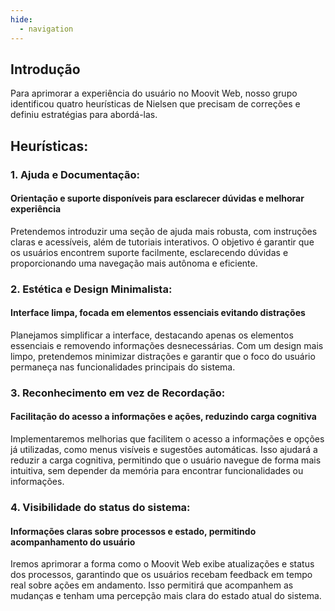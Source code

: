 ```yaml
---
hide:
  - navigation
---
```

## Introdução

Para aprimorar a experiência do usuário no Moovit Web, nosso grupo identificou quatro heurísticas de Nielsen que precisam de correções e definiu estratégias para abordá-las.

## Heurísticas:

### 1. Ajuda e Documentação:
#### Orientação e suporte disponíveis para esclarecer dúvidas e melhorar experiência
Pretendemos introduzir uma seção de ajuda mais robusta, com instruções claras e acessíveis, além de tutoriais interativos. O objetivo é garantir que os usuários encontrem suporte facilmente, esclarecendo dúvidas e proporcionando uma navegação mais autônoma e eficiente.

### 2. Estética e Design Minimalista:
#### Interface limpa, focada em elementos essenciais evitando distrações
Planejamos simplificar a interface, destacando apenas os elementos essenciais e removendo informações desnecessárias. Com um design mais limpo, pretendemos minimizar distrações e garantir que o foco do usuário permaneça nas funcionalidades principais do sistema.

### 3. Reconhecimento em vez de Recordação: 
#### Facilitação do acesso a informações e ações, reduzindo carga cognitiva
Implementaremos melhorias que facilitem o acesso a informações e opções já utilizadas, como menus visíveis e sugestões automáticas. Isso ajudará a reduzir a carga cognitiva, permitindo que o usuário navegue de forma mais intuitiva, sem depender da memória para encontrar funcionalidades ou informações.

### 4. Visibilidade do status do sistema: 
#### Informações claras sobre processos e estado, permitindo acompanhamento do usuário
Iremos aprimorar a forma como o Moovit Web exibe atualizações e status dos processos, garantindo que os usuários recebam feedback em tempo real sobre ações em andamento. Isso permitirá que acompanhem as mudanças e tenham uma percepção mais clara do estado atual do sistema.
